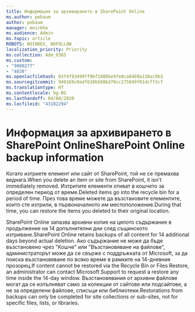 ```yaml
---
title: Информация за архивирането в SharePoint Online
ms.author: pebaum
author: pebaum
manager: mnirkhe
ms.audience: Admin
ms.topic: article
ROBOTS: NOINDEX, NOFOLLOW
localization_priority: Priority
ms.collection: Adm_O365
ms.custom:
- "9000277"
- "4838"
ms.openlocfilehash: 03f4f934997f9bf1088be9fe8ca8469a138ac9b3
ms.sourcegitcommit: 940169c0edf638b5086d70cc275049f01dcff3cf
ms.translationtype: HT
ms.contentlocale: bg-BG
ms.lasthandoff: 04/08/2020
ms.locfileid: "43182294"
---
```

# <a name="sharepoint-online-backup-information"></a><span data-ttu-id="2edf0-102">Информация за архивирането в SharePoint Online</span><span class="sxs-lookup"><span data-stu-id="2edf0-102">SharePoint Online backup information</span></span>

<span data-ttu-id="2edf0-103">Когато изтриете елемент или сайт от SharePoint, той не се премахва веднага.</span><span class="sxs-lookup"><span data-stu-id="2edf0-103">When you delete an item or site from SharePoint, it isn't immediately removed.</span></span> <span data-ttu-id="2edf0-104">Изтритите елементи отиват в кошчето за определен период от време.</span><span class="sxs-lookup"><span data-stu-id="2edf0-104">Deleted items go into the recycle bin for a period of time.</span></span> <span data-ttu-id="2edf0-105">През това време можете да възстановите елементите, които сте изтрили, в първоначалното им местоположение.</span><span class="sxs-lookup"><span data-stu-id="2edf0-105">During that time, you can restore the items you deleted to their original location.</span></span>

<span data-ttu-id="2edf0-106">SharePoint Online запазва архивни копия на цялото съдържание в продължение на 14 допълнителни дни след същинското изтриване.</span><span class="sxs-lookup"><span data-stu-id="2edf0-106">SharePoint Online retains backups of all content for 14 additional days beyond actual deletion.</span></span> <span data-ttu-id="2edf0-107">Ако съдържание не може да бъде възстановено чрез "Кошче" или "Възстановяване на файлове", администраторът може да се свърже с поддръжката от Microsoft, за да поиска възстановяване по всяко време в рамките на 14-дневния прозорец.</span><span class="sxs-lookup"><span data-stu-id="2edf0-107">If content cannot be restored via the Recycle Bin or Files Restore, an administrator can contact Microsoft Support to request a restore any time inside the 14-day window.</span></span> <span data-ttu-id="2edf0-108">Възстановявания от архивни файлове могат да се изпълняват само за колекции от сайтове или подсайтове, а не за определени файлове, списъци или библиотеки.</span><span class="sxs-lookup"><span data-stu-id="2edf0-108">Restorations from backups can only be completed for site collections or sub-sites, not for specific files, lists, or libraries.</span></span>
